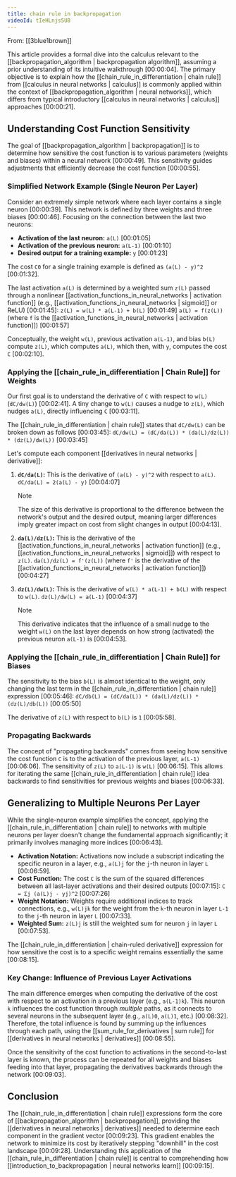 ```yaml
---
title: chain rule in backpropagation
videoId: tIeHLnjs5U8
---
```


From: [[3blue1brown]] <br/> 

This article provides a formal dive into the calculus relevant to the [[backpropagation_algorithm | backpropagation algorithm]], assuming a prior understanding of its intuitive walkthrough <a class="yt-timestamp" data-t="00:00:04">[00:00:04]</a>. The primary objective is to explain how the [[chain_rule_in_differentiation | chain rule]] from [[calculus in neural networks | calculus]] is commonly applied within the context of [[backpropagation_algorithm | neural networks]], which differs from typical introductory [[calculus in neural networks | calculus]] approaches <a class="yt-timestamp" data-t="00:00:21">[00:00:21]</a>.

## Understanding Cost Function Sensitivity

The goal of [[backpropagation_algorithm | backpropagation]] is to determine how sensitive the cost function is to various parameters (weights and biases) within a neural network <a class="yt-timestamp" data-t="00:00:49">[00:00:49]</a>. This sensitivity guides adjustments that efficiently decrease the cost function <a class="yt-timestamp" data-t="00:00:55">[00:00:55]</a>.

### Simplified Network Example (Single Neuron Per Layer)

Consider an extremely simple network where each layer contains a single neuron <a class="yt-timestamp" data-t="00:00:39">[00:00:39]</a>. This network is defined by three weights and three biases <a class="yt-timestamp" data-t="00:00:46">[00:00:46]</a>. Focusing on the connection between the last two neurons:

*   **Activation of the last neuron:** `a(L)` <a class="yt-timestamp" data-t="00:01:05">[00:01:05]</a>
*   **Activation of the previous neuron:** `a(L-1)` <a class="yt-timestamp" data-t="00:01:10">[00:01:10]</a>
*   **Desired output for a training example:** `y` <a class="yt-timestamp" data-t="00:01:23">[00:01:23]</a>

The cost `C0` for a single training example is defined as `(a(L) - y)^2` <a class="yt-timestamp" data-t="00:01:32">[00:01:32]</a>.

The last activation `a(L)` is determined by a weighted sum `z(L)` passed through a nonlinear [[activation_functions_in_neural_networks | activation function]] (e.g., [[activation_functions_in_neural_networks | sigmoid]] or ReLU) <a class="yt-timestamp" data-t="00:01:45">[00:01:45]</a>:
`z(L) = w(L) * a(L-1) + b(L)` <a class="yt-timestamp" data-t="00:01:49">[00:01:49]</a>
`a(L) = f(z(L))` (where `f` is the [[activation_functions_in_neural_networks | activation function]]) <a class="yt-timestamp" data-t="00:01:57">[00:01:57]</a>

Conceptually, the weight `w(L)`, previous activation `a(L-1)`, and bias `b(L)` compute `z(L)`, which computes `a(L)`, which then, with `y`, computes the cost `C` <a class="yt-timestamp" data-t="00:02:10">[00:02:10]</a>.

### Applying the [[chain_rule_in_differentiation | Chain Rule]] for Weights

Our first goal is to understand the derivative of `C` with respect to `w(L)` (`dC/dw(L)`) <a class="yt-timestamp" data-t="00:02:41">[00:02:41]</a>. A tiny change to `w(L)` causes a nudge to `z(L)`, which nudges `a(L)`, directly influencing `C` <a class="yt-timestamp" data-t="00:03:11">[00:03:11]</a>.

The [[chain_rule_in_differentiation | chain rule]] states that `dC/dw(L)` can be broken down as follows <a class="yt-timestamp" data-t="00:03:45">[00:03:45]</a>:
`dC/dw(L) = (dC/da(L)) * (da(L)/dz(L)) * (dz(L)/dw(L))` <a class="yt-timestamp" data-t="00:03:45">[00:03:45]</a>

Let's compute each component [[derivatives in neural networks | derivative]]:
1.  **`dC/da(L)`:** This is the derivative of `(a(L) - y)^2` with respect to `a(L)`.
    `dC/da(L) = 2(a(L) - y)` <a class="yt-timestamp" data-t="00:04:07">[00:04:07]</a>
    > [!NOTE]
    > The size of this derivative is proportional to the difference between the network's output and the desired output, meaning larger differences imply greater impact on cost from slight changes in output <a class="yt-timestamp" data-t="00:04:13">[00:04:13]</a>.

2.  **`da(L)/dz(L)`:** This is the derivative of the [[activation_functions_in_neural_networks | activation function]] (e.g., [[activation_functions_in_neural_networks | sigmoid]]) with respect to `z(L)`.
    `da(L)/dz(L) = f'(z(L))` (where `f'` is the derivative of the [[activation_functions_in_neural_networks | activation function]]) <a class="yt-timestamp" data-t="00:04:27">[00:04:27]</a>

3.  **`dz(L)/dw(L)`:** This is the derivative of `w(L) * a(L-1) + b(L)` with respect to `w(L)`.
    `dz(L)/dw(L) = a(L-1)` <a class="yt-timestamp" data-t="00:04:37">[00:04:37]</a>
    > [!NOTE]
    > This derivative indicates that the influence of a small nudge to the weight `w(L)` on the last layer depends on how strong (activated) the previous neuron `a(L-1)` is <a class="yt-timestamp" data-t="00:04:53">[00:04:53]</a>.

### Applying the [[chain_rule_in_differentiation | Chain Rule]] for Biases

The sensitivity to the bias `b(L)` is almost identical to the weight, only changing the last term in the [[chain_rule_in_differentiation | chain rule]] expression <a class="yt-timestamp" data-t="00:05:46">[00:05:46]</a>:
`dC/db(L) = (dC/da(L)) * (da(L)/dz(L)) * (dz(L)/db(L))` <a class="yt-timestamp" data-t="00:05:50">[00:05:50]</a>

The derivative of `z(L)` with respect to `b(L)` is `1` <a class="yt-timestamp" data-t="00:05:58">[00:05:58]</a>.

### Propagating Backwards

The concept of "propagating backwards" comes from seeing how sensitive the cost function `C` is to the activation of the previous layer, `a(L-1)` <a class="yt-timestamp" data-t="00:06:06">[00:06:06]</a>.
The sensitivity of `z(L)` to `a(L-1)` is `w(L)` <a class="yt-timestamp" data-t="00:06:15">[00:06:15]</a>. This allows for iterating the same [[chain_rule_in_differentiation | chain rule]] idea backwards to find sensitivities for previous weights and biases <a class="yt-timestamp" data-t="00:06:33">[00:06:33]</a>.

## Generalizing to Multiple Neurons Per Layer

While the single-neuron example simplifies the concept, applying the [[chain_rule_in_differentiation | chain rule]] to networks with multiple neurons per layer doesn't change the fundamental approach significantly; it primarily involves managing more indices <a class="yt-timestamp" data-t="00:06:43">[00:06:43]</a>.

*   **Activation Notation:** Activations now include a subscript indicating the specific neuron in a layer, e.g., `a(L)j` for the `j`-th neuron in layer `L` <a class="yt-timestamp" data-t="00:06:59">[00:06:59]</a>.
*   **Cost Function:** The cost `C` is the sum of the squared differences between all last-layer activations and their desired outputs <a class="yt-timestamp" data-t="00:07:15">[00:07:15]</a>:
    `C = Σj (a(L)j - yj)^2` <a class="yt-timestamp" data-t="00:07:26">[00:07:26]</a>
*   **Weight Notation:** Weights require additional indices to track connections, e.g., `w(L)jk` for the weight from the `k`-th neuron in layer `L-1` to the `j`-th neuron in layer `L` <a class="yt-timestamp" data-t="00:07:33">[00:07:33]</a>.
*   **Weighted Sum:** `z(L)j` is still the weighted sum for neuron `j` in layer `L` <a class="yt-timestamp" data-t="00:07:53">[00:07:53]</a>.

The [[chain_rule_in_differentiation | chain-ruled derivative]] expression for how sensitive the cost is to a specific weight remains essentially the same <a class="yt-timestamp" data-t="00:08:15">[00:08:15]</a>.

### Key Change: Influence of Previous Layer Activations

The main difference emerges when computing the derivative of the cost with respect to an activation in a previous layer (e.g., `a(L-1)k`). This neuron `k` influences the cost function through *multiple* paths, as it connects to several neurons in the subsequent layer (e.g., `a(L)0`, `a(L)1`, etc.) <a class="yt-timestamp" data-t="00:08:32">[00:08:32]</a>. Therefore, the total influence is found by summing up the influences through each path, using the [[sum_rule_for_derivatives | sum rule]] for [[derivatives in neural networks | derivatives]] <a class="yt-timestamp" data-t="00:08:55">[00:08:55]</a>.

Once the sensitivity of the cost function to activations in the second-to-last layer is known, the process can be repeated for all weights and biases feeding into that layer, propagating the derivatives backwards through the network <a class="yt-timestamp" data-t="00:09:03">[00:09:03]</a>.

## Conclusion

The [[chain_rule_in_differentiation | chain rule]] expressions form the core of [[backpropagation_algorithm | backpropagation]], providing the [[derivatives in neural networks | derivatives]] needed to determine each component in the gradient vector <a class="yt-timestamp" data-t="00:09:23">[00:09:23]</a>. This gradient enables the network to minimize its cost by iteratively stepping "downhill" in the cost landscape <a class="yt-timestamp" data-t="00:09:28">[00:09:28]</a>. Understanding this application of the [[chain_rule_in_differentiation | chain rule]] is central to comprehending how [[introduction_to_backpropagation | neural networks learn]] <a class="yt-timestamp" data-t="00:09:15">[00:09:15]</a>.